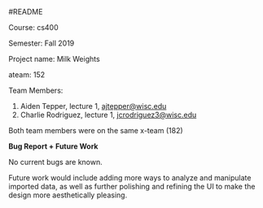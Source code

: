 #README

Course: cs400

Semester: Fall 2019

Project name: Milk Weights

ateam: 152

Team Members:
1. Aiden Tepper, lecture 1, ajtepper@wisc.edu
2. Charlie Rodriguez, lecture 1, jcrodriguez3@wisc.edu
 
Both team members were on the same x-team (182)  
  
**Bug Report + Future Work**

No current bugs are known.

Future work would include adding more ways to analyze and manipulate imported data, as well as further polishing and refining the UI to make the design more aesthetically pleasing.